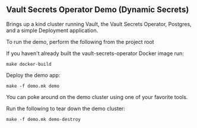 ## Vault Secrets Operator Demo (Dynamic Secrets)

Brings up a kind cluster running Vault, the Vault Secrets Operator, Postgres, and a simple Deployment application.

To run the demo, perform the following from the project root

If you haven't already built the vault-secrets-operator Docker image run:
```shell
make docker-build
```

Deploy the demo app:
```shell
make -f demo.mk demo
```

You can poke around on the demo cluster using one of your favorite tools.

Run the following to tear down the demo cluster:
```shell
make -f demo.mk demo-destroy
```
